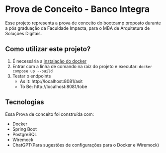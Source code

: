 # Prova de Conceito - Banco Integra

Esse projeto representa a prova de conceito do bootcamp proposto durante a pós graduação da Faculdade Impacta, para o MBA de Arquitetura de Soluções Digitais.

## Como utilizar este projeto?

1. É necessária a [instalação do docker](https://docs.docker.com/engine/install/)
2. Entrar com a linha de comando na raíz do projeto e executar: `docker compose up --build`
3. Testar o endpoints
   - As It: http://localhost:8081/asit
   - To Be: http://localhost:8081/tobe


## Tecnologias

Essa Prova de conceito foi construída com:

- Docker
- Spring Boot
- PostgreSQL
- Wiremock
- ChatGPT(Para sugestões de configurações para o Docker e Wiremock)